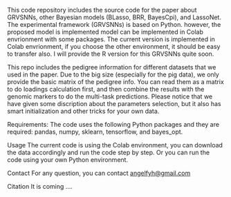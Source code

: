 This code repository includes the source code for the paper about GRVSNNs, other Bayesian models (BLasso, BRR, BayesCpi), and LassoNet.
The experimental framework (GRVSNNs) is based on Python. however, the proposed model is implemented model can be implemented in Colab envrionment with some packages. The current version is implemented in Colab envrionment, if you choose the other environment, it should be easy to transfer also. I will provide the R version for this GRVSNNs quite soon.

This repo includes the pedigree information for different datasets that we used in the paper. Due to the big size (especially for the pig data), we only provide the basic matrix of the pedigree info. You can read them as a matrix to do loadings calculation first, and then combine the results with the genomic markers to do the multi-task predictions. Please notice that we have given some discription about the parameters selection, but it also has smart initialization and other tricks for your own data. 

Requirements:
The code uses the following Python packages and they are required: pandas, numpy, sklearn, tensorflow, and bayes_opt. 

Usage
The current code is using the Colab environment, you can download the data accordingly and run the code step by step. Or you can run the code using your own Python environment.

Contact
For any question, you can contact angelfyh@gmail.com

Citation
It is coming ....
